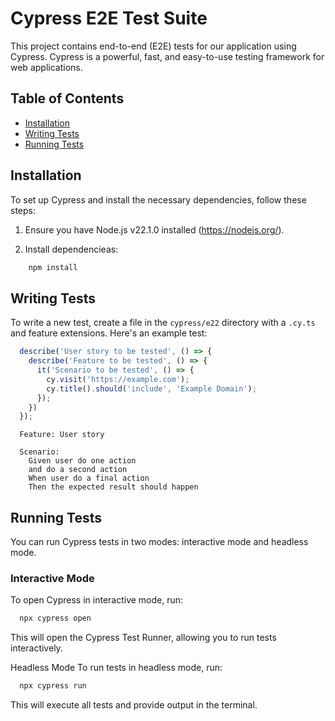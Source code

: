 # Cypress E2E Test Suite

This project contains end-to-end (E2E) tests for our application using Cypress.
Cypress is a powerful, fast, and easy-to-use testing framework for web applications.

## Table of Contents

- [Installation](#installation)
- [Writing Tests](#writing-tests)
- [Running Tests](#running-tests)

## Installation

To set up Cypress and install the necessary dependencies, follow these steps:

1. Ensure you have Node.js v22.1.0 installed (https://nodejs.org/).

2. Install dependencieas:

```bash
    npm install
```

## Writing Tests

To write a new test, create a file in the `cypress/e22` directory with a `.cy.ts` and feature extensions. Here's an example test:

```javascript
  describe('User story to be tested', () => {
    describe('Feature to be tested', () => {
      it('Scenario to be tested', () => {
        cy.visit('https://example.com');
        cy.title().should('include', 'Example Domain');
      });
    })
  });
```

```feature
  Feature: User story

  Scenario:
    Given user do one action
    and do a second action
    When user do a final action
    Then the expected result should happen
```


##  Running Tests
You can run Cypress tests in two modes: interactive mode and headless mode.

### Interactive Mode
To open Cypress in interactive mode, run:

```bash
  npx cypress open
```
This will open the Cypress Test Runner, allowing you to run tests interactively.

Headless Mode
To run tests in headless mode, run:

```bash
  npx cypress run
```
This will execute all tests and provide output in the terminal.
